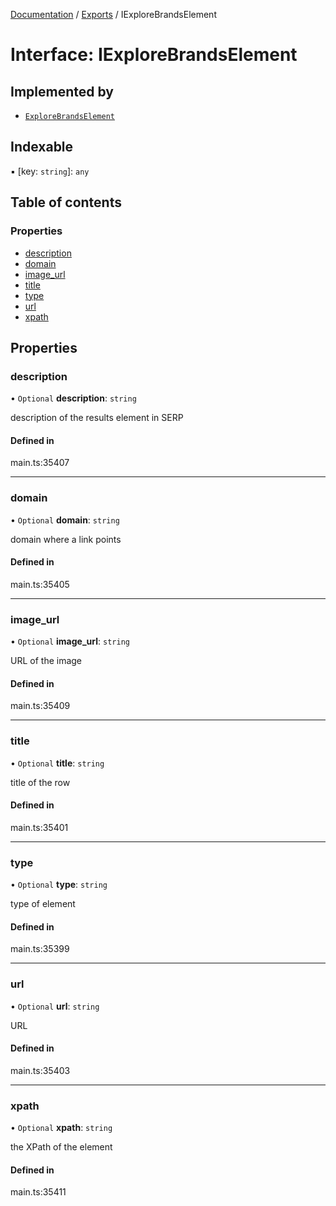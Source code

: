 [Documentation](../README.md) / [Exports](../modules.md) / IExploreBrandsElement

# Interface: IExploreBrandsElement

## Implemented by

- [`ExploreBrandsElement`](../classes/ExploreBrandsElement.md)

## Indexable

▪ [key: `string`]: `any`

## Table of contents

### Properties

- [description](IExploreBrandsElement.md#description)
- [domain](IExploreBrandsElement.md#domain)
- [image\_url](IExploreBrandsElement.md#image_url)
- [title](IExploreBrandsElement.md#title)
- [type](IExploreBrandsElement.md#type)
- [url](IExploreBrandsElement.md#url)
- [xpath](IExploreBrandsElement.md#xpath)

## Properties

### description

• `Optional` **description**: `string`

description of the results element in SERP

#### Defined in

main.ts:35407

___

### domain

• `Optional` **domain**: `string`

domain where a link points

#### Defined in

main.ts:35405

___

### image\_url

• `Optional` **image\_url**: `string`

URL of the image

#### Defined in

main.ts:35409

___

### title

• `Optional` **title**: `string`

title of the row

#### Defined in

main.ts:35401

___

### type

• `Optional` **type**: `string`

type of element

#### Defined in

main.ts:35399

___

### url

• `Optional` **url**: `string`

URL

#### Defined in

main.ts:35403

___

### xpath

• `Optional` **xpath**: `string`

the XPath of the element

#### Defined in

main.ts:35411
